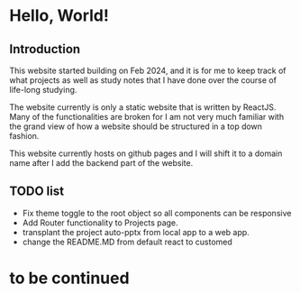 # Hello, World!

## Introduction

This website started building on Feb 2024, and it is for me to keep track of what projects as well as study notes that I have done over the course of life-long studying.

The website currently is only a static website that is written by ReactJS. Many of the functionalities are broken for I am not very much familiar with the grand view of how a website should be structured in a top down fashion.

This website currently hosts on github pages and I will shift it to a domain name after I add the backend part of the website.

## TODO list

- Fix theme toggle to the root object so all components can be responsive
- Add Router functionality to Projects page.
- transplant the project auto-pptx from local app to a web app.
- change the README.MD from default react to customed

# to be continued
